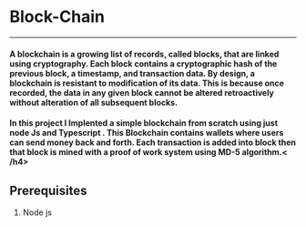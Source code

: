 # Block-Chain
<hr>
<h4>A blockchain is a growing list of records, called blocks, that are linked using cryptography. Each block contains a cryptographic hash of the previous block, a timestamp, and transaction data. By design, a blockchain is resistant to modification of its data. This is because once recorded, the data in any given block cannot be altered retroactively without alteration of all subsequent blocks. </h4>

<h4>In this project I Implented a simple blockchain from scratch using just node Js and Typescript . This Blockchain contains wallets where users can send money back and forth. Each transaction is added into block then that block is mined with a proof of work system using MD-5 algorithm.< /h4>

<h2> Prerequisites</h2>
<ol>
  <li>Node js
  <liType script
  </ol>
  
